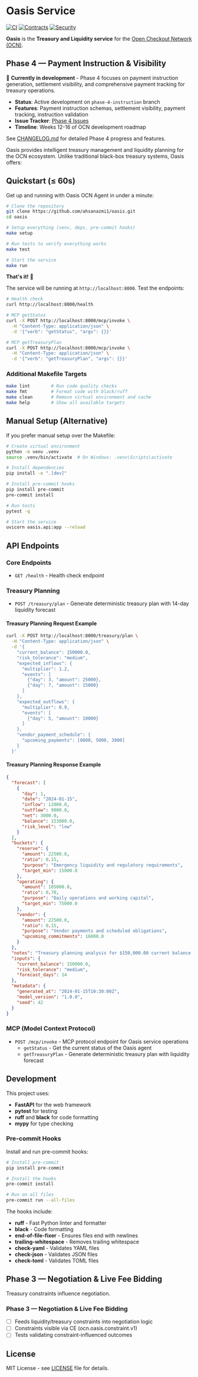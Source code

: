 # Oasis Service

[![CI](https://github.com/ahsanazmi1/oasis/workflows/CI/badge.svg)](https://github.com/ahsanazmi1/oasis/actions/workflows/ci.yml)
[![Contracts](https://github.com/ahsanazmi1/oasis/workflows/Contracts/badge.svg)](https://github.com/ahsanazmi1/oasis/actions/workflows/contracts.yml)
[![Security](https://github.com/ahsanazmi1/oasis/workflows/Security/badge.svg)](https://github.com/ahsanazmi1/oasis/actions/workflows/security.yml)

**Oasis** is the **Treasury and Liquidity service** for the [Open Checkout Network (OCN)](https://github.com/ahsanazmi1/ocn-common).

## Phase 4 — Payment Instruction & Visibility

🚧 **Currently in development** - Phase 4 focuses on payment instruction generation, settlement visibility, and comprehensive payment tracking for treasury operations.

- **Status**: Active development on `phase-4-instruction` branch
- **Features**: Payment instruction schemas, settlement visibility, payment tracking, instruction validation
- **Issue Tracker**: [Phase 4 Issues](https://github.com/ahsanazmi1/oasis/issues?q=is%3Aopen+is%3Aissue+label%3Aphase-4)
- **Timeline**: Weeks 12-16 of OCN development roadmap

See [CHANGELOG.md](CHANGELOG.md) for detailed Phase 4 progress and features.

Oasis provides intelligent treasury management and liquidity planning for the OCN ecosystem. Unlike traditional black-box treasury systems, Oasis offers:

## Quickstart (≤ 60s)

Get up and running with Oasis OCN Agent in under a minute:

```bash
# Clone the repository
git clone https://github.com/ahsanazmi1/oasis.git
cd oasis

# Setup everything (venv, deps, pre-commit hooks)
make setup

# Run tests to verify everything works
make test

# Start the service
make run
```

**That's it!** 🎉

The service will be running at `http://localhost:8000`. Test the endpoints:

```bash
# Health check
curl http://localhost:8000/health

# MCP getStatus
curl -X POST http://localhost:8000/mcp/invoke \
  -H "Content-Type: application/json" \
  -d '{"verb": "getStatus", "args": {}}'

# MCP getTreasuryPlan
curl -X POST http://localhost:8000/mcp/invoke \
  -H "Content-Type: application/json" \
  -d '{"verb": "getTreasuryPlan", "args": {}}'
```

### Additional Makefile Targets

```bash
make lint        # Run code quality checks
make fmt         # Format code with black/ruff
make clean       # Remove virtual environment and cache
make help        # Show all available targets
```

## Manual Setup (Alternative)

If you prefer manual setup over the Makefile:

```bash
# Create virtual environment
python -m venv .venv
source .venv/bin/activate  # On Windows: .venv\Scripts\activate

# Install dependencies
pip install -e ".[dev]"

# Install pre-commit hooks
pip install pre-commit
pre-commit install

# Run tests
pytest -q

# Start the service
uvicorn oasis.api:app --reload
```

## API Endpoints

### Core Endpoints
- `GET /health` - Health check endpoint

### Treasury Planning
- `POST /treasury/plan` - Generate deterministic treasury plan with 14-day liquidity forecast

#### Treasury Planning Request Example
```bash
curl -X POST http://localhost:8000/treasury/plan \
  -H "Content-Type: application/json" \
  -d '{
    "current_balance": 150000.0,
    "risk_tolerance": "medium",
    "expected_inflows": {
      "multiplier": 1.2,
      "events": [
        {"day": 3, "amount": 25000},
        {"day": 7, "amount": 15000}
      ]
    },
    "expected_outflows": {
      "multiplier": 0.9,
      "events": [
        {"day": 5, "amount": 10000}
      ]
    },
    "vendor_payment_schedule": {
      "upcoming_payments": [8000, 5000, 3000]
    }
  }'
```

#### Treasury Planning Response Example
```json
{
  "forecast": [
    {
      "day": 1,
      "date": "2024-01-15",
      "inflow": 12000.0,
      "outflow": 9000.0,
      "net": 3000.0,
      "balance": 153000.0,
      "risk_level": "low"
    }
  ],
  "buckets": {
    "reserve": {
      "amount": 22500.0,
      "ratio": 0.15,
      "purpose": "Emergency liquidity and regulatory requirements",
      "target_min": 15000.0
    },
    "operating": {
      "amount": 105000.0,
      "ratio": 0.70,
      "purpose": "Daily operations and working capital",
      "target_min": 75000.0
    },
    "vendor": {
      "amount": 22500.0,
      "ratio": 0.15,
      "purpose": "Vendor payments and scheduled obligations",
      "upcoming_commitments": 16000.0
    }
  },
  "notes": "Treasury planning analysis for $150,000.00 current balance:\n\n• 14-day forecast shows balance range: $145,000.00 - $165,000.00\n• Average projected balance: $155,000.00\n• Risk assessment: Low risk period - adequate liquidity maintained\n\nBucket allocation (risk tolerance: medium):\n• Reserve: $22,500.00 (15.0%)\n• Operating: $105,000.00 (70.0%)\n• Vendor: $22,500.00 (15.0%)\n\n✅ Recommendation: Current allocation appears optimal for risk tolerance",
  "inputs": {
    "current_balance": 150000.0,
    "risk_tolerance": "medium",
    "forecast_days": 14
  },
  "metadata": {
    "generated_at": "2024-01-15T10:30:00Z",
    "model_version": "1.0.0",
    "seed": 42
  }
}
```

### MCP (Model Context Protocol)
- `POST /mcp/invoke` - MCP protocol endpoint for Oasis service operations
  - `getStatus` - Get the current status of the Oasis agent
  - `getTreasuryPlan` - Generate deterministic treasury plan with liquidity forecast

## Development

This project uses:
- **FastAPI** for the web framework
- **pytest** for testing
- **ruff** and **black** for code formatting
- **mypy** for type checking

### Pre-commit Hooks

Install and run pre-commit hooks:

```bash
# Install pre-commit
pip install pre-commit

# Install the hooks
pre-commit install

# Run on all files
pre-commit run --all-files
```

The hooks include:
- **ruff** - Fast Python linter and formatter
- **black** - Code formatting
- **end-of-file-fixer** - Ensures files end with newlines
- **trailing-whitespace** - Removes trailing whitespace
- **check-yaml** - Validates YAML files
- **check-json** - Validates JSON files
- **check-toml** - Validates TOML files

## Phase 3 — Negotiation & Live Fee Bidding

Treasury constraints influence negotiation.

### Phase 3 — Negotiation & Live Fee Bidding
- [ ] Feeds liquidity/treasury constraints into negotiation logic
- [ ] Constraints visible via CE (ocn.oasis.constraint.v1)
- [ ] Tests validating constraint-influenced outcomes

## License

MIT License - see [LICENSE](LICENSE) file for details.
